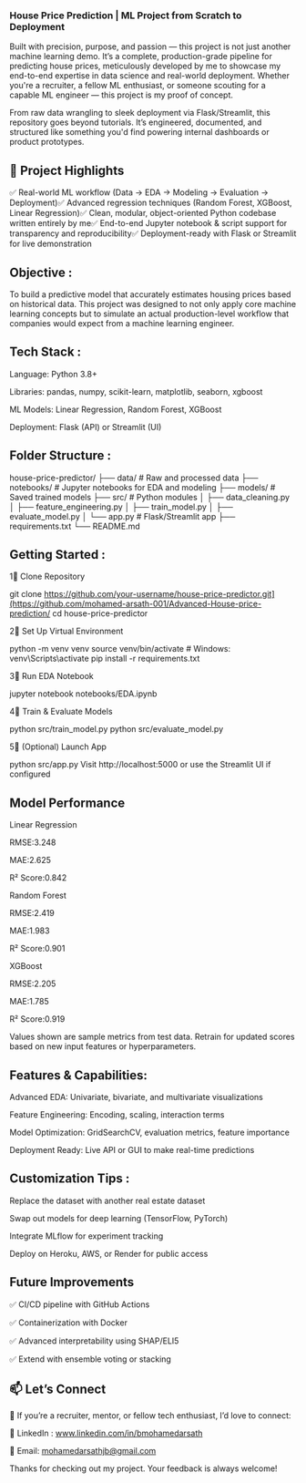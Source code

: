 ### House Price Prediction | ML Project from Scratch to Deployment

Built with precision, purpose, and passion — this project is not just another machine learning demo. It’s a complete, production-grade pipeline for predicting house prices, meticulously developed by me to showcase my end-to-end expertise in data science and real-world deployment. Whether you're a recruiter, a fellow ML enthusiast, or someone scouting for a capable ML engineer — this project is my proof of concept.

From raw data wrangling to sleek deployment via Flask/Streamlit, this repository goes beyond tutorials. It’s engineered, documented, and structured like something you'd find powering internal dashboards or product prototypes.

##  📌 Project Highlights

✅ Real-world ML workflow (Data → EDA → Modeling → Evaluation → Deployment)✅ Advanced regression techniques (Random Forest, XGBoost, Linear Regression)✅ Clean, modular, object-oriented Python codebase written entirely by me✅ End-to-end Jupyter notebook & script support for transparency and reproducibility✅ Deployment-ready with Flask or Streamlit for live demonstration

## Objective : 

To build a predictive model that accurately estimates housing prices based on historical data. This project was designed to not only apply core machine learning concepts but to simulate an actual production-level workflow that companies would expect from a machine learning engineer.

## Tech Stack : 

Language: Python 3.8+

Libraries: pandas, numpy, scikit-learn, matplotlib, seaborn, xgboost

ML Models: Linear Regression, Random Forest, XGBoost

Deployment: Flask (API) or Streamlit (UI)

## Folder Structure : 

house-price-predictor/
├── data/                     # Raw and processed data
├── notebooks/                # Jupyter notebooks for EDA and modeling
├── models/                   # Saved trained models
├── src/                      # Python modules
│   ├── data_cleaning.py
│   ├── feature_engineering.py
│   ├── train_model.py
│   ├── evaluate_model.py
│   └── app.py                # Flask/Streamlit app
├── requirements.txt
└── README.md

## Getting Started : 

1⃣ Clone Repository

git clone https://github.com/your-username/house-price-predictor.git](https://github.com/mohamed-arsath-001/Advanced-House-price-prediction/
cd house-price-predictor

2⃣ Set Up Virtual Environment

python -m venv venv
source venv/bin/activate  # Windows: venv\Scripts\activate
pip install -r requirements.txt

3⃣ Run EDA Notebook

jupyter notebook notebooks/EDA.ipynb

4⃣ Train & Evaluate Models

python src/train_model.py
python src/evaluate_model.py

5⃣ (Optional) Launch App

python src/app.py
Visit http://localhost:5000 or use the Streamlit UI if configured

## Model Performance 

Linear Regression

RMSE:3.248

MAE:2.625

R² Score:0.842

Random Forest

RMSE:2.419

MAE:1.983

R² Score:0.901

XGBoost

RMSE:2.205

MAE:1.785

R² Score:0.919

Values shown are sample metrics from test data. Retrain for updated scores based on new input features or hyperparameters.

## Features & Capabilities:

 Advanced EDA: Univariate, bivariate, and multivariate visualizations

Feature Engineering: Encoding, scaling, interaction terms

 Model Optimization: GridSearchCV, evaluation metrics, feature importance

 Deployment Ready: Live API or GUI to make real-time predictions

## Customization Tips :

Replace the dataset with another real estate dataset

Swap out models for deep learning (TensorFlow, PyTorch)

Integrate MLflow for experiment tracking

Deploy on Heroku, AWS, or Render for public access

## Future Improvements

✅ CI/CD pipeline with GitHub Actions

✅ Containerization with Docker

✅ Advanced interpretability using SHAP/ELI5

✅ Extend with ensemble voting or stacking

## 📫 Let’s Connect

💬 If you’re a recruiter, mentor, or fellow tech enthusiast, I’d love to connect:

💼 LinkedIn : www.linkedin.com/in/bmohamedarsath

📧 Email: mohamedarsathjb@gmail.com

Thanks for checking out my project. Your feedback is always welcome!

